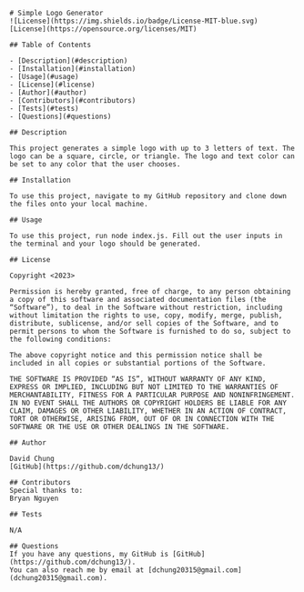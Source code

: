 
    # Simple Logo Generator
    ![License](https://img.shields.io/badge/License-MIT-blue.svg)
    [License](https://opensource.org/licenses/MIT)

    ## Table of Contents
    
    - [Description](#description)
    - [Installation](#installation)
    - [Usage](#usage)
    - [License](#license)
    - [Author](#author)
    - [Contributors](#contributors)
    - [Tests](#tests)
    - [Questions](#questions)
    
    ## Description
    
    This project generates a simple logo with up to 3 letters of text. The logo can be a square, circle, or triangle. The logo and text color can be set to any color that the user chooses.
    
    ## Installation
    
    To use this project, navigate to my GitHub repository and clone down the files onto your local machine.
    
    ## Usage
    
    To use this project, run node index.js. Fill out the user inputs in the terminal and your logo should be generated.
    
    ## License
    
    Copyright <2023> 

    Permission is hereby granted, free of charge, to any person obtaining a copy of this software and associated documentation files (the “Software”), to deal in the Software without restriction, including without limitation the rights to use, copy, modify, merge, publish, distribute, sublicense, and/or sell copies of the Software, and to permit persons to whom the Software is furnished to do so, subject to the following conditions:
    
    The above copyright notice and this permission notice shall be included in all copies or substantial portions of the Software.
    
    THE SOFTWARE IS PROVIDED “AS IS”, WITHOUT WARRANTY OF ANY KIND, EXPRESS OR IMPLIED, INCLUDING BUT NOT LIMITED TO THE WARRANTIES OF MERCHANTABILITY, FITNESS FOR A PARTICULAR PURPOSE AND NONINFRINGEMENT. IN NO EVENT SHALL THE AUTHORS OR COPYRIGHT HOLDERS BE LIABLE FOR ANY CLAIM, DAMAGES OR OTHER LIABILITY, WHETHER IN AN ACTION OF CONTRACT, TORT OR OTHERWISE, ARISING FROM, OUT OF OR IN CONNECTION WITH THE SOFTWARE OR THE USE OR OTHER DEALINGS IN THE SOFTWARE.
    
    ## Author
    
    David Chung
    [GitHub](https://github.com/dchung13/)
    
    ## Contributors
    Special thanks to:
    Bryan Nguyen
    
    ## Tests
    
    N/A
    
    ## Questions
    If you have any questions, my GitHub is [GitHub](https://github.com/dchung13/).
    You can also reach me by email at [dchung20315@gmail.com](dchung20315@gmail.com).
    